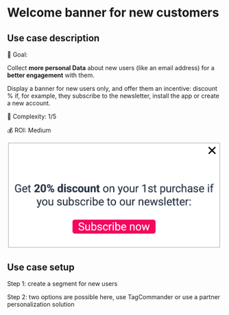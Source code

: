 # Welcome banner for new customers

## Use case description

🎯  Goal:

Collect **more personal Data** about new users (like an email address) for a **better engagement** with them.

Display a banner for new users only, and offer them an incentive: discount % if, for example, they subscribe to the newsletter, install the app or create a new account.

🔧  Complexity: 1/5

💰  ROI: Medium

![](../../.gitbook/assets/nl.png)

## Use case setup

Step 1: create a segment for new users

Step 2: two options are possible here, use TagCommander or use a partner personalization solution
